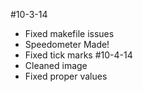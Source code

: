 #10-3-14
- Fixed makefile issues
- Speedometer Made!
- Fixed tick marks
#10-4-14
- Cleaned image
- Fixed proper values